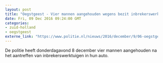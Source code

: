```yaml
---
layout: post
title: "Oegstgeest - Vier mannen aangehouden wegens bezit inbrekerswerktuigen"
date: Fri, 09 Dec 2016 09:24:00 GMT
categories: 
- zuid-holland 
- oegstgeest 
externe_link: "https://www.politie.nl/nieuws/2016/december/9/06-oegstgeest-vier-mannen-aangehouden-wegens-bezit-inbrekerswerktuigen.html"
---
```


De politie heeft donderdagavond 8 december vier mannen aangehouden na het aantreffen van inbrekerswerktuigen in hun auto.
